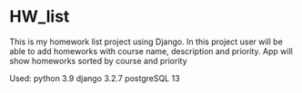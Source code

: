 # HW_list

This is my homework list project using Django. In this project user will be able to add homeworks with course name, description and priority. 
App will show homeworks sorted by course and priority

Used:
python 3.9
django 3.2.7
postgreSQL 13


